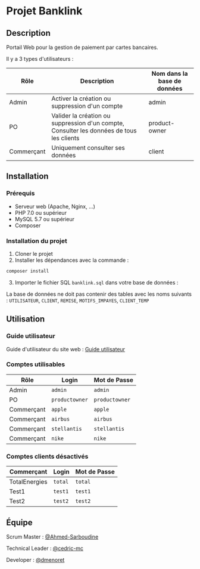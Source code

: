 # Projet Banklink

## Description

Portail Web pour la gestion de paiement par cartes bancaires.

Il y a 3 types d'utilisateurs :

Rôle | Description | Nom dans la base de données
-----|-------------|----------------------------
Admin | Activer la création ou suppression d'un compte | admin
PO | Valider la création ou suppression d'un compte, Consulter les données de tous les clients | product-owner
Commerçant | Uniquement consulter ses données | client

## Installation

### Prérequis

- Serveur web (Apache, Nginx, ...)
- PHP 7.0 ou supérieur
- MySQL 5.7 ou supérieur
- Composer

### Installation du projet

1. Cloner le projet
2. Installer les dépendances avec la commande :

```bash
composer install
```

3. Importer le fichier SQL `banklink.sql` dans votre base de données :

La base de données ne doit pas contenir des tables avec les noms suivants : `UTILISATEUR`, `CLIENT`, `REMISE`, `MOTIFS_IMPAYES`, `CLIENT_TEMP`

## Utilisation

### Guide utilisateur

Guide d'utilisateur du site web : [Guide utilisateur](https://github.com/)

### Comptes utilisables

Rôle | Login | Mot de Passe
-----|-------|-------------
Admin | `admin` | `admin`
PO | `productowner` | `productowner`
Commerçant | `apple` | `apple`
Commerçant | `airbus` | `airbus`
Commerçant | `stellantis` | `stellantis`
Commerçant | `nike` | `nike`

### Comptes clients désactivés

Commerçant | Login | Mot de Passe
-----------|-------|-------------
TotalEnergies | `total` | `total`
Test1 | `test1` | `test1`
Test2 | `test2` | `test2`

## Équipe

Scrum Master : [@Ahmed-Sarboudine](https://github.com/Ahmed-Sarboudine)

Technical Leader : [@cedric-mc](https://github.com/cedric-mc)

Developer : [@dmenoret](https://github.com/dmenoret)
